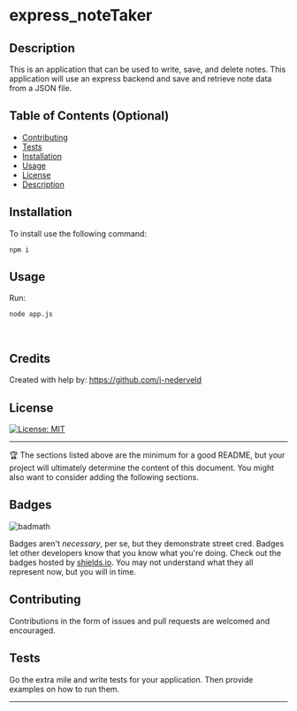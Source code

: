 # express_noteTaker


## Description 


This is an application that can be used to write, save, and delete notes. This application will use an express backend and save and retrieve note data from a JSON file. 



## Table of Contents (Optional)


* [Contributing](#contributing)
* [Tests](#tests)
* [Installation](#installation)
* [Usage](#usage)
* [License](#license)
* [Description](#description)


## Installation


To install use the following command:<br>
<pre><code>npm i</pre></code>

## Usage 

Run: <pre><code>node app.js</pre></code><br>


## Credits

Created with help by: https://github.com/j-nederveld


## License

[![License: MIT](https://img.shields.io/badge/License-MIT-yellow.svg)](https://opensource.org/licenses/MIT)

---

🏆 The sections listed above are the minimum for a good README, but your project will ultimately determine the content of this document. You might also want to consider adding the following sections.

## Badges

![badmath](https://img.shields.io/github/languages/top/nielsenjared/badmath)

Badges aren't _necessary_, per se, but they demonstrate street cred. Badges let other developers know that you know what you're doing. Check out the badges hosted by [shields.io](https://shields.io/). You may not understand what they all represent now, but you will in time.


## Contributing

Contributions in the form of issues and pull requests are welcomed and encouraged.

## Tests

Go the extra mile and write tests for your application. Then provide examples on how to run them.


---
